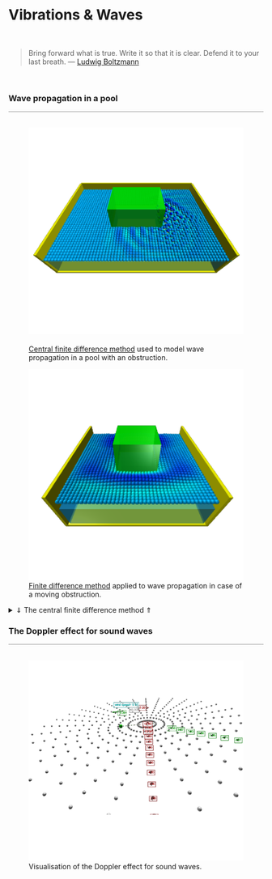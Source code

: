 <a name="waves"></a>
# Vibrations &amp; Waves
<div class="header_line"><br/></div>

<blockquote>
Bring forward what is true. Write it so that it is clear. Defend it to your last breath. &mdash;
<a href="https://en.wikipedia.org/wiki/Ludwig_Boltzmann">Ludwig Boltzmann</a>
</blockquote><br/>

### Wave propagation in a pool
<div style="border-top: 1px solid #999999"><br/></div>

<div class="double_image">
<figure class="left_image">
  <a href="waves/pool_with_obstacle.html">
    <img alt="Swimming pool" src="./images/pool_with_obstacle.png" title="Click to animate"/>
  </a>
  <figcaption><br/>
  <a href="https://en.wikipedia.org/wiki/Central_differencing_scheme">Central finite difference method</a> 
  used to model wave propagation in a pool with an obstruction. 
  </figcaption>
</figure>
<figure class="right_image">
  <a href="waves/pool_with_moving_obstacle.html">
    <img alt="Swimming pool" src="./images/pool_with_moving_obstacle.png" title="Click to animate"/>
  </a>
  <figcaption><a href="https://en.wikipedia.org/wiki/Central_differencing_scheme">Finite difference method</a> 
  applied to wave propagation in case of a moving obstruction. 
  </figcaption>
</figure>
</div>
<p style="clear: both;"></p>

<details>
  <summary><a>&dArr; The central finite difference method &uArr;</a></summary>

<p>According to the explanation <a href="https://jexpearce.github.io/jex/Wavepropagation.html">on this page</a>
the one-dimensional wave equation is given by:</p>
<p>
$$\frac{\partial^2 f}{\partial t^2} = c^2 \frac{\partial^2
f}{\partial x^2}$$
</p>
<p>and the two-dimensional wave equation is given by:</p>
<p>
$$\frac{\partial^2 f}{\partial t^2} = c^2 \left(
\frac{\partial^2 f}{\partial x^2} + \frac{\partial^2 f}{\partial
y^2} \right)$$
</p>
<p>
Here, $c$ is the wave speed, $x$ and $y$ are spatial
coordinates, $t$ is time.
</p>
<p>Next, we need to discretize the space and time. Why?</p>
<p>
Continuous mathematical models involve an infinite number of
points in space and time, making this numerically impossible for
a computer to handle. Discretizing those aforementioned
variables essentially reduces the problem to a finite number of
points, making the desired computation achievable.
</p>
<p>
For example, in a 1D domain from 0 to L with N points, grid
spacing is: $(\frac{L}{N-1})$
</p>
<p>
In 2D, a rectangular domain of size $(L_x \times L_y)$ With
$(N_x \times N_y)$ Points have spacings: $(dx =
\frac{L_x}{N_x-1})$ and $(dy = \frac{L_y}{N_y-1})$
</p>
<p>
Dividing the time duration into discrete time steps where each
step represents a specific moment in time. For total time T, and
time steps M, we have: $(dt = \frac{T}{M} )$
</p>
<p>
For 2D, representing wave amplitude at the grid point $ (i,j) $
at time step $n$ , we have: $ f^{n}_{i,j} $ and $ x_i = i \cdot
dx $ for $ i = 0, 1, \ldots, N_x - 1 $ and $ y_j = j \cdot dy $
for $ j = 0, 1, \ldots, N_y - 1 $
</p>
<p>
This ensures, that when the future for-loop acting on $i$ or
$j$ reaches $N_x - 1$ or $N_y - 1$, notice that in the previous
$dx$ or $dy$, the denominator cancels out, leaving simply $L_x$
or $L_y$, the longest designated length, essentially reaching
the end of the wave and ensuring that it does not continue to
infinity.
</p>
<p>
Time steps: $t^n = n \cdot dt$ for $ n = 0, 1, \ldots, M$,
again, ensuring that when the for-loop reaches final time step
$M$, terms cancel out, and we are left with the total time $T$
</p>

<p>
The central difference formula is a way to estimate the slope
(derivative) of a function at a specific point by using points
on either side of that point. It gives a better approximation
than just looking ahead or behind the point, due to symmetry.
When graphing the wave, when finding the new point (next point
on the wave), it looks at the current point, and the previous
point.
</p>

<p>
In one dimension, starting simple, to find the slope of a
function at a point $x$:
</p>
<p>
Take two points: one just before $x$ ,lets call it $(x - h)$ and
one just after $x$ can call it $(x + h)$. Calculate the
difference in the function values at these points: $f(x + h)$
and $f(x - h)$. Divide this difference by the distance between
the points which is $2h$.
</p>
<p>So we get a formula looks like this:</p>
<p>$$f'(x) \approx \frac{f(x + h) - f(x - h)}{2h} $$</p>
<p>Second Derivative:</p>
<p>To estimate the curvature (second derivative) at point $x$:</p>
<p>
Use the function values at the points $(x + h)$, $x$, and $(x -
h)$. Combining these values in the following way:
</p>
<p>$$f''(x) \approx \frac{f(x + h) - 2f(x) + f(x - h)}{h^2} $$</p>
<p>
Written out in terms of the wave equation, for the second
derivative of time:
</p>
<p>
$$\frac{\partial^2 f}{\partial t^2} \approx \frac{f(x, t + h) -
2f(x, t) + f(x, t - h)}{h^2}$$
</p>
<p>
In 1D, with only $x$, the spacial second derivative of $x$ is
$$\frac{\partial^2 f}{\partial x^2} \approx \frac{f(x + h, t) -
2f(x, t) + f(x - h, t)}{h^2}$$
</p>
<p>
We want to find $f(x+h,t)$, the 'new' point. Using the 1D Wave
Equation and plugging in the values into: $$\frac{\partial^2
f}{\partial t^2} = c^2 \frac{\partial^2 f}{\partial x^2}$$
</p>
<p>
We get $$f(x+h,t) = 2f(x,t) - f(x-h,t) + c^2 \frac{h^2}{\Delta
t^2} \left(f(x,t+h) - 2f(x,t) + f(x,t-h\right))$$
</p>
<p>
To find the 'new', we need to use both the 'old' and the
'current'. Creating empty lists for all 3 terms:
</p>

</details>
<p></p>

### The Doppler effect for sound waves
<div style="border-top: 1px solid #999999"><br/></div>

<div class="double_image">
<figure class="left_image">
  <a href="waves/doppler.html">
    <img alt="Doppler effect" src="./images/doppler_effect.png" title="Click to animate"/>
  </a>
  <figcaption>Visualisation of the Doppler effect for sound waves.</figcaption>
</figure>
<figure class="right_image">
  <!-- Space reserved for future picture
  <figcaption>For the future.</figcaption>
  -->
</figure>
</div>
<p style="clear: both;"></p>